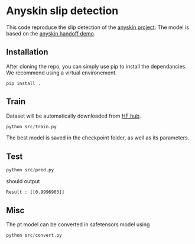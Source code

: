 # Anyskin slip detection

This code reproduce the slip detection of the [anyskin project](https://any-skin.github.io/). The model is based on the [anyskin handoff demo](https://github.com/NYU-robot-learning/AnySkin-Handoff-Demo).

## Installation

After cloning the repo, you can simply use pip to install the dependancies. We recommend using a virtual environement.


```
pip install .
```

## Train

Dataset will be automatically downloaded from [HF hub](https://huggingface.co/datasets/pollen-robotics/anyskin_slip_detection).

```python
python src/train.py
```

The best model is saved in the checkpoint folder, as well as its parameters.

## Test

```python
python src/pred.py
```
should output

```
Result : [[0.9996903]]
```


## Misc

The pt model can be converted in safetensors model using

```python
python src/convert.py
```
